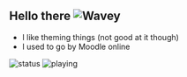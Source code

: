 ## Hello there ![Wavey](https://cdn.discordapp.com/emojis/854655151993913374.gif?size=32&quality=lossless&name=arparrive)

- I like theming things (not good at it though)
- I used to go by Moodle online

![status](https://api.statusbadges.me/badge/status/807170846497570848?labelColor=814D33&color=C78C5E)
![playing](https://api.statusbadges.me/badge/playing/807170846497570848?labelColor=814D33&color=C78C5E)

<!--
**Moodzz1/Moodzz1** is a ✨ _special_ ✨ repository because its `README.md` (this file) appears on your GitHub profile.

Here are some ideas to get you started:

- 🔭 I’m currently working on ...
- 🌱 I’m currently learning ...
- 👯 I’m looking to collaborate on ...
- 🤔 I’m looking for help with ...
- 💬 Ask me about ...
- 📫 How to reach me: ...
- 😄 Pronouns: ...
- ⚡ Fun fact: ...
-->
